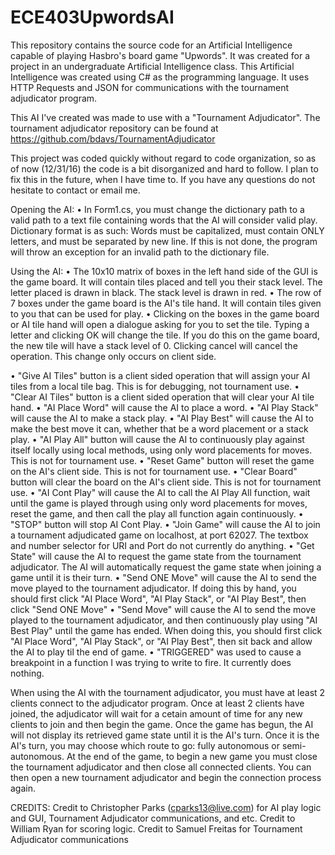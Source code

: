 # ECE403UpwordsAI
This repository contains the source code for an Artificial Intelligence capable of playing Hasbro's board game "Upwords". It was created for a project in an undergraduate Artificial Intelligence class.
This Artificial Intelligence was created using C# as the programming language. It uses HTTP Requests and JSON for communications with the tournament adjudicator program.

This AI I've created was made to use with a "Tournament Adjudicator". The tournament adjudicator repository can be found at https://github.com/bdavs/TournamentAdjudicator

This project was coded quickly without regard to code organization, so as of now (12/31/16) the code is a bit disorganized and hard to follow. I plan to fix this in the future, when I have time to. If you have any questions do not hesitate to contact or email me.


Opening the AI:
• In Form1.cs, you must change the dictionary path to a valid path to a text file containing words that the AI will consider valid play.
Dictionary format is as such: Words must be capitalized, must contain ONLY letters, and must be separated by new line.
If this is not done, the program will throw an exception for an invalid path to the dictionary file.

Using the AI:
• The 10x10 matrix of boxes in the left hand side of the GUI is the game board. It will contain tiles placed and tell you their stack level. The letter placed is drawn in black. The stack level is drawn in red.
• The row of 7 boxes under the game board is the AI's tile hand. It will contain tiles given to you that can be used for play.
• Clicking on the boxes in the game board or AI tile hand will open a dialogue asking for you to set the tile. Typing a letter and clicking OK will change the tile. If you do this on the game board, the new tile will have a stack level of 0. Clicking cancel will cancel the operation. This change only occurs on client side.

• "Give AI Tiles" button is a client sided operation that will assign your AI tiles from a local tile bag. This is for debugging, not tournament use.
• "Clear AI Tiles" button is a client sided operation that will clear your AI tile hand.
• "AI Place Word" will cause the AI to place a word.
• "AI Play Stack" will cause the AI to make a stack play.
• "AI Play Best" will cause the AI to make the best move it can, whether that be a word placement or a stack play.
• "AI Play All" button will cause the AI to continuously play against itself locally using local methods, using only word placements for moves. This is not for tournament use.
• "Reset Game" button will reset the game on the AI's client side. This is not for tournament use.
• "Clear Board" button will clear the board on the AI's client side. This is not for tournament use.
• "AI Cont Play" will cause the AI to call the AI Play All function, wait until the game is played through using only word placements for moves, reset the game, and then call the play all function again continuously.
• "STOP" button will stop AI Cont Play.
• "Join Game" will cause the AI to join a tournament adjudicated game on localhost, at port 62027. The textbox and number selector for URI and Port do not currently do anything.
• "Get State" will cause the AI to request the game state from the tournament adjudicator. The AI will automatically request the game state when joining a game until it is their turn.
• "Send ONE Move" will cause the AI to send the move played to the tournament adjudicator. If doing this by hand, you should first click "AI Place Word", "AI Play Stack", or "AI Play Best", then click "Send ONE Move"
• "Send Move" will cause the AI to send the move played to the tournament adjudicator, and then continuously play using "AI Best Play" until the game has ended. When doing this, you should first click "AI Place Word", "AI Play Stack", or "AI Play Best", then sit back and allow the AI to play til the end of game.
• "TRIGGERED" was used to cause a breakpoint in a function I was trying to write to fire. It currently does nothing.

When using the AI with the tournament adjudicator, you must have at least 2 clients connect to the adjudicator program. Once at least 2 clients have joined, the adjudicator will wait for a cetain amount of time for any new clients to join and then begin the game.
Once the game has begun, the AI will not display its retrieved game state until it is the AI's turn.
Once it is the AI's turn, you may choose which route to go: fully autonomous or semi-autonomous.
At the end of the game, to begin a new game you must close the tournament adjudicator and then close all connected clients. You can then open a new tournament adjudicator and begin the connection process again.


CREDITS:
Credit to Christopher Parks (cparks13@live.com) for AI play logic and GUI, Tournament Adjudicator communications, and etc.
Credit to William Ryan for scoring logic.
Credit to Samuel Freitas for Tournament Adjudicator communications

